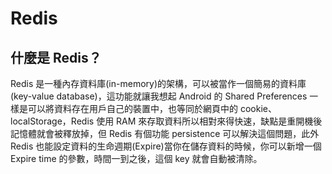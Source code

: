 # Redis

## 什麼是 Redis？ <a id="5a5c"></a>

Redis 是一種內存資料庫\(in-memory\)的架構，可以被當作一個簡易的資料庫\(key-value database\)，這功能就讓我想起 Android 的 Shared Preferences 一樣是可以將資料存在用戶自己的裝置中，也等同於網頁中的 cookie、localStorage，Redis 使用 RAM 來存取資料所以相對來得快速，缺點是重開機後記憶體就會被釋放掉，但 Redis 有個功能 persistence 可以解決這個問題，此外 Redis 也能設定資料的生命週期\(Expire\)當你在儲存資料的時候，你可以新增一個 Expire time 的參數，時間一到之後，這個 key 就會自動被清除。


